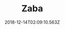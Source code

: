 ---
title: Zaba
artist: Glass Animals
date: 2018-12-14T02:09:10.563Z
cover: /upload/tumblr_orz1bzbbic1vfaqyoo1_1280.jpg
styles:
  - Indie Rock
  - Psychedelic Pop
links:
  spotify: https://play.spotify.com/album/14IOe7ahxQPTwUYUQX3IFi
  youtube: https://music.youtube.com/watch?v=nOHEuhJf7nA
  applemusic: https://itunes.apple.com/us/album/zaba/860685871?uo=4
  soundcloud: ""
  bandcamp: ""
  deezer: https://www.deezer.com/album/7846025
---